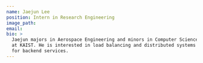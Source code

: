 ```yaml
---
name: Jaejun Lee
position: Intern in Research Engineering
image_path:
email:
bio: >
  Jaejun majors in Aerospace Engineering and minors in Computer Science
  at KAIST. He is interested in load balancing and distributed systems
  for backend services.
---
```

